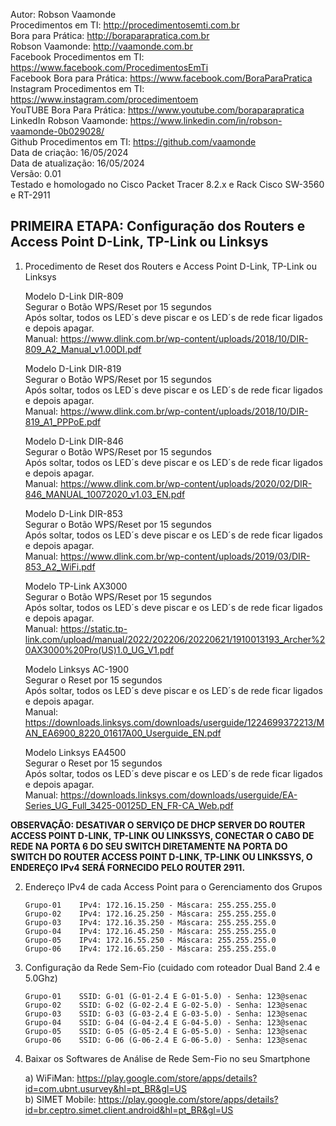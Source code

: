 Autor: Robson Vaamonde<br>
Procedimentos em TI: http://procedimentosemti.com.br<br>
Bora para Prática: http://boraparapratica.com.br<br>
Robson Vaamonde: http://vaamonde.com.br<br>
Facebook Procedimentos em TI: https://www.facebook.com/ProcedimentosEmTi<br>
Facebook Bora para Prática: https://www.facebook.com/BoraParaPratica<br>
Instagram Procedimentos em TI: https://www.instagram.com/procedimentoem<br>
YouTUBE Bora Para Prática: https://www.youtube.com/boraparapratica<br>
LinkedIn Robson Vaamonde: https://www.linkedin.com/in/robson-vaamonde-0b029028/<br>
Github Procedimentos em TI: https://github.com/vaamonde<br>
Data de criação: 16/05/2024<br>
Data de atualização: 16/05/2024<br>
Versão: 0.01<br>
Testado e homologado no Cisco Packet Tracer 8.2.x e Rack Cisco SW-3560 e RT-2911

## PRIMEIRA ETAPA: Configuração dos Routers e Access Point D-Link, TP-Link ou Linksys

01. Procedimento de Reset dos Routers e Access Point D-Link, TP-Link ou Linksys

	Modelo D-Link DIR-809<br>
	Segurar o Botão WPS/Reset por 15 segundos<br>
	Após soltar, todos os LED´s deve piscar e os LED´s de rede ficar ligados e depois apagar.<br>
	Manual: https://www.dlink.com.br/wp-content/uploads/2018/10/DIR-809_A2_Manual_v1.00DI.pdf

	Modelo D-Link DIR-819<br>
	Segurar o Botão WPS/Reset por 15 segundos<br>
	Após soltar, todos os LED´s deve piscar e os LED´s de rede ficar ligados e depois apagar.<br>
	Manual: https://www.dlink.com.br/wp-content/uploads/2018/10/DIR-819_A1_PPPoE.pdf

	Modelo D-Link DIR-846<br>
	Segurar o Botão WPS/Reset por 15 segundos<br>
	Após soltar, todos os LED´s deve piscar e os LED´s de rede ficar ligados e depois apagar.<br>
	Manual: https://www.dlink.com.br/wp-content/uploads/2020/02/DIR-846_MANUAL_10072020_v1.03_EN.pdf

	Modelo D-Link DIR-853<br>
	Segurar o Botão WPS/Reset por 15 segundos<br>
	Após soltar, todos os LED´s deve piscar e os LED´s de rede ficar ligados e depois apagar.<br>
	Manual: https://www.dlink.com.br/wp-content/uploads/2019/03/DIR-853_A2_WiFi.pdf

	Modelo TP-Link AX3000<br>
	Segurar o Botão WPS/Reset por 15 segundos<br>
	Após soltar, todos os LED´s deve piscar e os LED´s de rede ficar ligados e depois apagar.<br>
	Manual: https://static.tp-link.com/upload/manual/2022/202206/20220621/1910013193_Archer%20AX3000%20Pro(US)1.0_UG_V1.pdf

	Modelo Linksys AC-1900<br>
	Segurar o Reset por 15 segundos<br>
	Após soltar, todos os LED´s deve piscar e os LED´s de rede ficar ligados e depois apagar.<br>
	Manual: https://downloads.linksys.com/downloads/userguide/1224699372213/MAN_EA6900_8220_01617A00_Userguide_EN.pdf

	Modelo Linksys EA4500<br>
	Segurar o Reset por 15 segundos<br>
	Após soltar, todos os LED´s deve piscar e os LED´s de rede ficar ligados e depois apagar.<br>
	Manual: https://downloads.linksys.com/downloads/userguide/EA-Series_UG_Full_3425-00125D_EN_FR-CA_Web.pdf

**OBSERVAÇÃO: DESATIVAR O SERVIÇO DE DHCP SERVER DO ROUTER ACCESS POINT D-LINK, TP-LINK OU LINKSSYS, CONECTAR O CABO DE REDE NA PORTA 6 DO SEU SWITCH DIRETAMENTE NA PORTA DO SWITCH DO ROUTER ACCESS POINT D-LINK, TP-LINK OU LINKSSYS, O ENDEREÇO IPv4 SERÁ FORNECIDO PELO ROUTER 2911.**

02. Endereço IPv4 de cada Access Point para o Gerenciamento dos Grupos

		Grupo-01	IPv4: 172.16.15.250 - Máscara: 255.255.255.0
		Grupo-02	IPv4: 172.16.25.250 - Máscara: 255.255.255.0
		Grupo-03	IPv4: 172.16.35.250 - Máscara: 255.255.255.0
		Grupo-04	IPv4: 172.16.45.250 - Máscara: 255.255.255.0
		Grupo-05	IPv4: 172.16.55.250 - Máscara: 255.255.255.0
		Grupo-06	IPv4: 172.16.65.250 - Máscara: 255.255.255.0

03. Configuração da Rede Sem-Fio (cuidado com roteador Dual Band 2.4 e 5.0Ghz)

		Grupo-01    SSID: G-01 (G-01-2.4 E G-01-5.0) - Senha: 123@senac
		Grupo-02    SSID: G-02 (G-02-2.4 E G-02-5.0) - Senha: 123@senac
		Grupo-03    SSID: G-03 (G-03-2.4 E G-03-5.0) - Senha: 123@senac
		Grupo-04    SSID: G-04 (G-04-2.4 E G-04-5.0) - Senha: 123@senac
		Grupo-05    SSID: G-05 (G-05-2.4 E G-05-5.0) - Senha: 123@senac
		Grupo-06    SSID: G-06 (G-06-2.4 E G-06-5.0) - Senha: 123@senac

04. Baixar os Softwares de Análise de Rede Sem-Fio no seu Smartphone

	a) WiFiMan: https://play.google.com/store/apps/details?id=com.ubnt.usurvey&hl=pt_BR&gl=US<br>
	b) SIMET Mobile: https://play.google.com/store/apps/details?id=br.ceptro.simet.client.android&hl=pt_BR&gl=US
